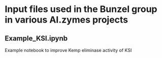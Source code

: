 # Input files used in the Bunzel group in various AI.zymes projects
## Example_KSI.ipynb
Example notebook to improve Kemp eliminase activity of KSI
